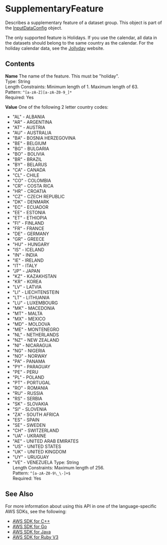 # SupplementaryFeature<a name="API_SupplementaryFeature"></a>

Describes a supplementary feature of a dataset group\. This object is part of the [InputDataConfig](API_InputDataConfig.md) object\.

The only supported feature is Holidays\. If you use the calendar, all data in the datasets should belong to the same country as the calendar\. For the holiday calendar data, see the [Jollyday](http://jollyday.sourceforge.net/data.html) website\.

## Contents<a name="API_SupplementaryFeature_Contents"></a>

 **Name**   <a name="forecast-Type-SupplementaryFeature-Name"></a>
The name of the feature\. This must be "holiday"\.  
Type: String  
Length Constraints: Minimum length of 1\. Maximum length of 63\.  
Pattern: `^[a-zA-Z][a-zA-Z0-9_]*`   
Required: Yes

 **Value**   <a name="forecast-Type-SupplementaryFeature-Value"></a>
One of the following 2 letter country codes:  
+ "AL" \- ALBANIA
+ "AR" \- ARGENTINA
+ "AT" \- AUSTRIA
+ "AU" \- AUSTRALIA
+ "BA" \- BOSNIA HERZEGOVINA
+ "BE" \- BELGIUM
+ "BG" \- BULGARIA
+ "BO" \- BOLIVIA
+ "BR" \- BRAZIL
+ "BY" \- BELARUS
+ "CA" \- CANADA
+ "CL" \- CHILE
+ "CO" \- COLOMBIA
+ "CR" \- COSTA RICA
+ "HR" \- CROATIA
+ "CZ" \- CZECH REPUBLIC
+ "DK" \- DENMARK
+ "EC" \- ECUADOR
+ "EE" \- ESTONIA
+ "ET" \- ETHIOPIA
+ "FI" \- FINLAND
+ "FR" \- FRANCE
+ "DE" \- GERMANY
+ "GR" \- GREECE
+ "HU" \- HUNGARY
+ "IS" \- ICELAND
+ "IN" \- INDIA
+ "IE" \- IRELAND
+ "IT" \- ITALY
+ "JP" \- JAPAN
+ "KZ" \- KAZAKHSTAN
+ "KR" \- KOREA
+ "LV" \- LATVIA
+ "LI" \- LIECHTENSTEIN
+ "LT" \- LITHUANIA
+ "LU" \- LUXEMBOURG
+ "MK" \- MACEDONIA
+ "MT" \- MALTA
+ "MX" \- MEXICO
+ "MD" \- MOLDOVA
+ "ME" \- MONTENEGRO
+ "NL" \- NETHERLANDS
+ "NZ" \- NEW ZEALAND
+ "NI" \- NICARAGUA
+ "NG" \- NIGERIA
+ "NO" \- NORWAY
+ "PA" \- PANAMA
+ "PY" \- PARAGUAY
+ "PE" \- PERU
+ "PL" \- POLAND
+ "PT" \- PORTUGAL
+ "RO" \- ROMANIA
+ "RU" \- RUSSIA
+ "RS" \- SERBIA
+ "SK" \- SLOVAKIA
+ "SI" \- SLOVENIA
+ "ZA" \- SOUTH AFRICA
+ "ES" \- SPAIN
+ "SE" \- SWEDEN
+ "CH" \- SWITZERLAND
+ "UA" \- UKRAINE
+ "AE" \- UNITED ARAB EMIRATES
+ "US" \- UNITED STATES
+ "UK" \- UNITED KINGDOM
+ "UY" \- URUGUAY
+ "VE" \- VENEZUELA
Type: String  
Length Constraints: Maximum length of 256\.  
Pattern: `^[a-zA-Z0-9\_\-]+$`   
Required: Yes

## See Also<a name="API_SupplementaryFeature_SeeAlso"></a>

For more information about using this API in one of the language\-specific AWS SDKs, see the following:
+  [AWS SDK for C\+\+](https://docs.aws.amazon.com/goto/SdkForCpp/forecast-2018-06-26/SupplementaryFeature) 
+  [AWS SDK for Go](https://docs.aws.amazon.com/goto/SdkForGoV1/forecast-2018-06-26/SupplementaryFeature) 
+  [AWS SDK for Java](https://docs.aws.amazon.com/goto/SdkForJava/forecast-2018-06-26/SupplementaryFeature) 
+  [AWS SDK for Ruby V3](https://docs.aws.amazon.com/goto/SdkForRubyV3/forecast-2018-06-26/SupplementaryFeature) 